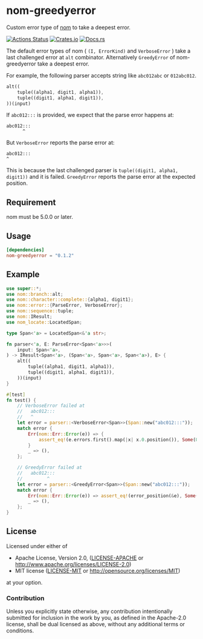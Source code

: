 # nom-greedyerror
Custom error type of [nom](https://github.com/Geal/nom) to take a deepest error.

[![Actions Status](https://github.com/dalance/nom-greedyerror/workflows/Rust/badge.svg)](https://github.com/dalance/nom-greedyerror/actions)
[![Crates.io](https://img.shields.io/crates/v/nom-greedyerror.svg)](https://crates.io/crates/nom-greedyerror)
[![Docs.rs](https://docs.rs/nom-greedyerror/badge.svg)](https://docs.rs/nom-greedyerror)

The default error types of nom ( `(I, ErrorKind)` and `VerboseError` ) take a last challenged error at `alt` combinator.
Alternatively `GreedyError` of nom-greedyerror take a deepest error.

For example, the following parser accepts string like `abc012abc` or `012abc012`.

```rust
alt((
    tuple((alpha1, digit1, alpha1)),
    tuple((digit1, alpha1, digit1)),
))(input)
```

If `abc012:::` is provided, we expect that the parse error happens at:

```
abc012:::
      ^
```

But `VerboseError` reports the parse error at:

```
abc012:::
^
```

This is because the last challenged parser is `tuple((digit1, alpha1, digit1))` and it is failed.
`GreedyError` reports the parse error at the expected position.

## Requirement

nom must be 5.0.0 or later.

## Usage

```Cargo.toml
[dependencies]
nom-greedyerror = "0.1.2"
```

## Example

```rust
use super::*;
use nom::branch::alt;
use nom::character::complete::{alpha1, digit1};
use nom::error::{ParseError, VerboseError};
use nom::sequence::tuple;
use nom::IResult;
use nom_locate::LocatedSpan;

type Span<'a> = LocatedSpan<&'a str>;

fn parser<'a, E: ParseError<Span<'a>>>(
    input: Span<'a>,
) -> IResult<Span<'a>, (Span<'a>, Span<'a>, Span<'a>), E> {
    alt((
        tuple((alpha1, digit1, alpha1)),
        tuple((digit1, alpha1, digit1)),
    ))(input)
}

#[test]
fn test() {
    // VerboseError failed at
    //   abc012:::
    //   ^
    let error = parser::<VerboseError<Span>>(Span::new("abc012:::"));
    match error {
        Err(nom::Err::Error(e)) => {
            assert_eq!(e.errors.first().map(|x| x.0.position()), Some(0))
        }
        _ => (),
    };

    // GreedyError failed at
    //   abc012:::
    //         ^
    let error = parser::<GreedyError<Span>>(Span::new("abc012:::"));
    match error {
        Err(nom::Err::Error(e)) => assert_eq!(error_position(&e), Some(6)),
        _ => (),
    };
}
```

## License

Licensed under either of

 * Apache License, Version 2.0, ([LICENSE-APACHE](LICENSE-APACHE) or http://www.apache.org/licenses/LICENSE-2.0)
 * MIT license ([LICENSE-MIT](LICENSE-MIT) or http://opensource.org/licenses/MIT)

at your option.

### Contribution

Unless you explicitly state otherwise, any contribution intentionally
submitted for inclusion in the work by you, as defined in the Apache-2.0
license, shall be dual licensed as above, without any additional terms or
conditions.
